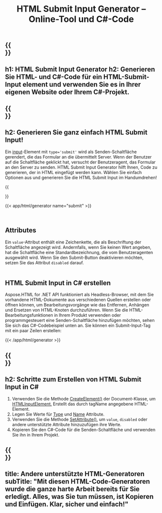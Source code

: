 ﻿---
translation: true
title: HTML Submit Input Generator – Online-Tool und C#-Code
template: /templates/_template-generators-child.md
description: Generieren Sie HTML- und C#-Code für HTML Submit Input und verwenden Sie ihn in Ihrer eigenen Website oder Ihrem C#-Projekt.
url: /net/generators/submit/
platformtag: net
generator: HTML Submit Input Generator
element: HTML Submit Input
tag: submit
---

{{<section banner>}}
---
h1: HTML Submit Input Generator
h2: Generieren Sie HTML- und C#-Code für ein HTML-Submit-Input element und verwenden Sie es in Ihrer eigenen Website oder Ihrem C#-Projekt.
---

{{<section overview>}}
---
h2: Generieren Sie ganz einfach HTML Submit Input!
---

Ein [input](https://html.spec.whatwg.org/multipage/input.html#the-input-element)-Element mit `type='submit'` wird als Senden-Schaltfläche gerendert, die das Formular an die übermittelt Server. Wenn der Benutzer auf die Schaltfläche geklickt hat, versucht der Benutzeragent, das Formular an den Server zu senden. HTML Submit Input Generator hilft Ihnen, Code zu generieren, der in HTML eingefügt werden kann. Wählen Sie einfach Optionen aus und generieren Sie die HTML Submit Input im Handumdrehen!

{{<section plugin>}}

{{< app/html/generator name="submit" >}}

<br>
<h2> Attributes </h2>

Ein `value`-Attribut enthält eine Zeichenkette, die als Beschriftung der Schaltfläche angezeigt wird. Andernfalls, wenn Sie keinen Wert angeben, hat die Schaltfläche eine Standardbezeichnung, die vom Benutzeragenten ausgewählt wird. Wenn Sie den Submit-Button deaktivieren möchten, setzen Sie das Attribut `disabled` darauf.<br><br>

<h2> HTML Submit Input in C# erstellen</h2>

Aspose.HTML for .NET API funktioniert als Headless-Browser, mit dem Sie vorhandene HTML-Dokumente aus verschiedenen Quellen erstellen oder öffnen können, um Bearbeitungsvorgänge wie das Entfernen, Anhängen und Ersetzen von HTML-Knoten durchzuführen. Wenn Sie die HTML-Bearbeitungsfunktionen in Ihrem Produkt verwenden oder programmgesteuert eine Senden-Schaltfläche hinzufügen möchten, sehen Sie sich das C#-Codebeispiel unten an. Sie können ein Submit-Input-Tag mit ein paar Zeilen erstellen:

{{< /app/html/generator >}}

{{<section steps>}}
---
h2: Schritte zum Erstellen von HTML Submit Input in C#
---
1. Verwenden Sie die Methode [CreateElement()](https://reference.aspose.com/html/net/aspose.html.dom/document/createelement/) der Document-Klasse, um [HTMLInputElement.](https://reference.aspose.com/html/net/aspose.html/htmlinputelement/) Erstellt das durch tagName angegebene HTML-Element.
1. Legen Sie Werte für [Type](https://reference.aspose.com/html/net/aspose.html/htmlinputelement/type/) und [Name](https://reference.aspose.com/html/net/aspose.html/htmlinputelement/name/) Attribute.
1. Verwenden Sie die Methode [SetAttribute()](https://reference.aspose.com/html/net/aspose.html.dom/element/setattribute/), um `value`, `disabled` oder andere unterstützte Attribute hinzuzufügen ihre Werte.
1. Kopieren Sie den C#-Code für die Senden-Schaltfläche und verwenden Sie ihn in Ihrem Projekt.

{{<section other-generators>}}
---
title: Andere unterstützte HTML-Generatoren
subTitle: "Mit diesen HTML-Code-Generatoren wurde die ganze harte Arbeit bereits für Sie erledigt. Alles, was Sie tun müssen, ist Kopieren und Einfügen. Klar, sicher und einfach!"
---